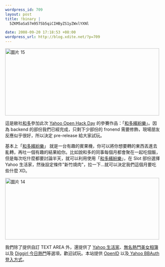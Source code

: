 ```yaml
--- 
wordpress_id: 709
layout: post
title: !binary |
  5ZKM5aSa57m957Sb5qiCIHByZS1yZWxlYXNl

date: 2008-09-20 17:18:53 +08:00
wordpress_url: http://blog.xdite.net/?p=709
---
```

<a href="http://www.flickr.com/photos/xdite/2872985649/" title="Flickr 上 xdite 的 圖片 15"><img src="http://farm4.static.flickr.com/3255/2872985649_a11501725b.jpg" width="500" height="218" alt="圖片 15" /></a>

這是敝社<a href="http://zh.handlino.com">和多</a>參加此次 <a href="http://hackday.ithome.com.tw/yahoo/">Yahoo Open Hack Day</a> 的參賽作品：「<a href="http://bingo.handlino.com">和多繽紛樂</a>」。因為 backend 的部份我們已經完成，只剩下少部份的 fronend 需要修飾，現場朋友反應似乎很好，所以決定 pre-release 給大家試玩。

基本上「<a href="http://bingo.handlino.com">和多繽紛樂</a>」 就是一台有趣的賓果機，你可以將你想要轉的東西丟進去亂轉，再吐一個有趣的結果給你。比如說和多的同事每個月都會聚在一起吃個飯，但是每次吃什麼都要討論半天，就可以利用使用「<a href="http://bingo.handlino.com">和多繽紛樂</a>」，在 Slot 部份選擇 Yahoo 生活家，然後設定條件"新竹燒肉"，拉一下...就可以決定我們這個月要吃些什麼 XD。

<a href="http://bingo.handlino.com/machines/3" title="Flickr 上 xdite 的 圖片 14"><img src="http://farm4.static.flickr.com/3236/2871527935_e9bc92517b.jpg" width="500" height="200" alt="圖片 14" /></a>

我們除了提供自訂 TEXT AREA 外，還提供了 <a href="http://tw.local.yahoo.com/">Yahoo 生活家</a>、<a href="http://www.wretch.cc">無名熱門美女相簿</a>以及 <a href="http://www.diggirl.net">Diggirl 今日熱門</a>等選項，歡迎試玩。本站提供 <a href="http://openid.net/">OpenID</a> 以及<a href="http://developer.yahoo.com/auth/"> Yahoo BBAuth 登入方式</a>。
